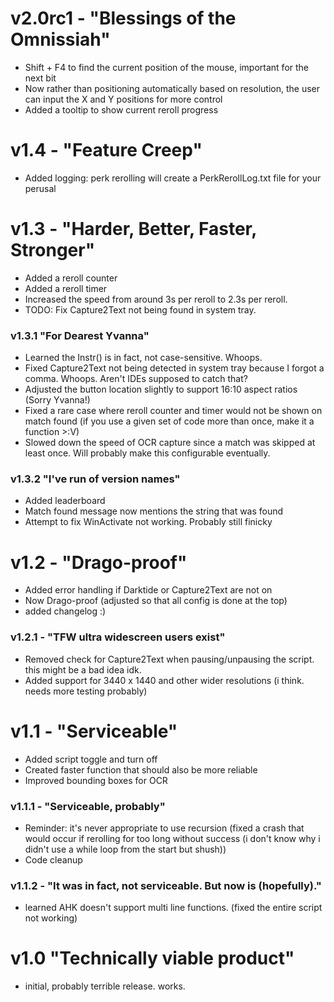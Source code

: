 # v2.0rc1 - "Blessings of the Omnissiah"
- Shift + F4 to find the current position of the mouse, important for the next bit
- Now rather than positioning automatically based on resolution, the user can input the X and Y positions for more control
- Added a tooltip to show current reroll progress

# v1.4 - "Feature Creep"
- Added logging: perk rerolling will create a PerkRerollLog.txt file for your perusal

# v1.3 - "Harder, Better, Faster, Stronger"
- Added a reroll counter
- Added a reroll timer
- Increased the speed from around 3s per reroll to 2.3s per reroll.
- TODO: Fix Capture2Text not being found in system tray.

### v1.3.1 "For Dearest Yvanna"
- Learned the Instr() is in fact, not case-sensitive. Whoops.
- Fixed Capture2Text not being detected in system tray because I forgot a comma. Whoops. Aren't IDEs supposed to catch that?
- Adjusted the button location slightly to support 16:10 aspect ratios (Sorry Yvanna!)
- Fixed a rare case where reroll counter and timer would not be shown on match found (if you use a given set of code more than once, make it a function >:V)
- Slowed down the speed of OCR capture since a match was skipped at least once. Will probably make this configurable eventually.

### v1.3.2 "I've run of version names"
- Added leaderboard
- Match found message now mentions the string that was found
- Attempt to fix WinActivate not working. Probably still finicky

# v1.2 - "Drago-proof"
- Added error handling if Darktide or Capture2Text are not on
- Now Drago-proof (adjusted so that all config is done at the top)
- added changelog :)

### v1.2.1 - "TFW ultra widescreen users exist"
- Removed check for Capture2Text when pausing/unpausing the script. this might be a bad idea idk.
- Added support for 3440 x 1440 and other wider resolutions (i think. needs more testing probably)

# v1.1 - "Serviceable"
- Added script toggle and turn off
- Created faster function that should also be more reliable
- Improved bounding boxes for OCR

### v1.1.1 - "Serviceable, probably"
- Reminder: it's never appropriate to use recursion (fixed a crash that would occur if rerolling for too long without success (i don't know why i didn't use a while loop from the start but shush))
- Code cleanup

### v1.1.2 - "It was in fact, not serviceable. But now is (hopefully)."
- learned AHK doesn't support multi line functions. (fixed the entire script not working)

# v1.0 "Technically viable product"
- initial, probably terrible release. works.
